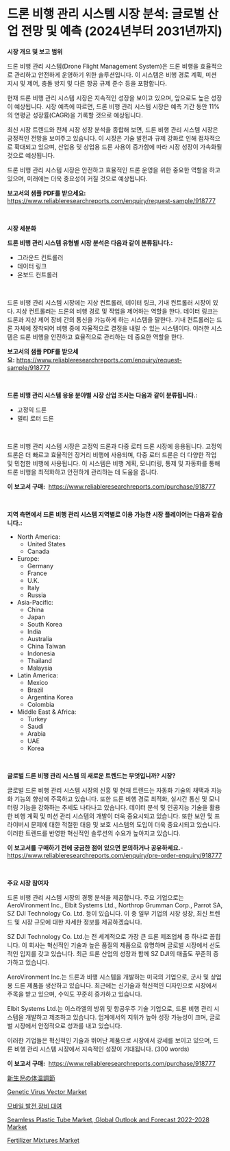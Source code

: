 <p><h1>드론 비행 관리 시스템 시장 분석: 글로벌 산업 전망 및 예측 (2024년부터 2031년까지)</h1></p><p><strong>시장 개요 및 보고 범위</strong></p>
<p><p>드론 비행 관리 시스템(Drone Flight Management System)은 드론 비행을 효율적으로 관리하고 안전하게 운영하기 위한 솔루션입니다. 이 시스템은 비행 경로 계획, 미션 지시 및 제어, 충돌 방지 및 다른 항공 규제 준수 등을 포함합니다. </p><p>현재 드론 비행 관리 시스템 시장은 지속적인 성장을 보이고 있으며, 앞으로도 높은 성장이 예상됩니다. 시장 예측에 따르면, 드론 비행 관리 시스템 시장은 예측 기간 동안 11%의 연평균 성장률(CAGR)을 기록할 것으로 예상됩니다. </p><p>최신 시장 트렌드와 전체 시장 성장 분석을 종합해 보면, 드론 비행 관리 시스템 시장은 긍정적인 전망을 보여주고 있습니다. 이 시장은 기술 발전과 규제 강화로 인해 점차적으로 확대되고 있으며, 산업용 및 상업용 드론 사용이 증가함에 따라 시장 성장이 가속화될 것으로 예상됩니다. </p><p>드론 비행 관리 시스템 시장은 안전하고 효율적인 드론 운영을 위한 중요한 역할을 하고 있으며, 미래에는 더욱 중요성이 커질 것으로 예상됩니다.</p></p>
<p><strong>보고서의 샘플 PDF를 받으세요:</strong> <a href="https://www.reliableresearchreports.com/enquiry/request-sample/918777">https://www.reliableresearchreports.com/enquiry/request-sample/918777</a></p>
<p>&nbsp;</p>
<p><strong>시장 세분화</strong></p>
<p><strong>드론 비행 관리 시스템 유형별 시장 분석은 다음과 같이 분류됩니다.:</strong></p>
<p><ul><li>그라운드 컨트롤러</li><li>데이터 링크</li><li>온보드 컨트롤러</li></ul></p>
<p>&nbsp;</p>
<p><p>드론 비행 관리 시스템 시장에는 지상 컨트롤러, 데이터 링크, 기내 컨트롤러 시장이 있다. 지상 컨트롤러는 드론의 비행 경로 및 작업을 제어하는 역할을 한다. 데이터 링크는 드론과 지상 제어 장비 간의 통신을 가능하게 하는 시스템을 말한다. 기내 컨트롤러는 드론 자체에 장착되어 비행 중에 자율적으로 결정을 내릴 수 있는 시스템이다. 이러한 시스템은 드론 비행을 안전하고 효율적으로 관리하는 데 중요한 역할을 한다.</p></p>
<p><strong>보고서의 샘플 PDF를 받으세요:</strong>&nbsp;<a href="https://www.reliableresearchreports.com/enquiry/request-sample/918777">https://www.reliableresearchreports.com/enquiry/request-sample/918777</a></p>
<p>&nbsp;</p>
<p><strong> 드론 비행 관리 시스템 응용 분야별 시장 산업 조사는 다음과 같이 분류됩니다.:</strong></p>
<p><ul><li>고정익 드론</li><li>멀티 로터 드론</li></ul></p>
<p>&nbsp;</p>
<p><p>드론 비행 관리 시스템 시장은 고정익 드론과 다중 로터 드론 시장에 응용됩니다. 고정익 드론은 더 빠르고 효율적인 장거리 비행에 사용되며, 다중 로터 드론은 더 다양한 작업 및 민첩한 비행에 사용됩니다. 이 시스템은 비행 계획, 모니터링, 통제 및 자동화를 통해 드론 비행을 최적화하고 안전하게 관리하는 데 도움을 줍니다.</p></p>
<p><strong>이 보고서 구매:</strong>&nbsp; <a href="https://www.reliableresearchreports.com/purchase/918777">https://www.reliableresearchreports.com/purchase/918777</a></p>
<p>&nbsp;</p>
<p><strong>지역 측면에서 드론 비행 관리 시스템 지역별로 이용 가능한 시장 플레이어는 다음과 같습니다.:</strong></p>
<p><ul>
    <li>
        North America:
        <ul>
            <li>United States</li>
            <li>Canada</li>
        </ul>
    </li>
    <li>
        Europe:
        <ul>
            <li>Germany</li>
            <li>France</li>
            <li>U.K.</li>
            <li>Italy</li>
            <li>Russia</li>
        </ul>
    </li>
    <li>
        Asia-Pacific:
        <ul>
            <li>China</li>
            <li>Japan</li>
            <li>South Korea</li>
            <li>India</li>
            <li>Australia</li>
            <li>China Taiwan</li>
            <li>Indonesia</li>
            <li>Thailand</li>
            <li>Malaysia</li>
        </ul>
    </li>
    <li>
        Latin America:
        <ul>
            <li>Mexico</li>
            <li>Brazil</li>
            <li>Argentina Korea</li>
            <li>Colombia</li>
        </ul>
    </li>
    <li>
        Middle East & Africa:
        <ul>
            <li>Turkey</li>
            <li>Saudi</li>
            <li>Arabia</li>
            <li>UAE</li>
            <li>Korea</li>
        </ul>
    </li>
    </ul></p>
<p>&nbsp;</p>
<p><strong>글로벌 드론 비행 관리 시스템 의 새로운 트렌드는 무엇입니까? 시장?</strong></p>
<p><p>글로벌 드론 비행 관리 시스템 시장의 신흥 및 현재 트렌드는 자동화 기술의 채택과 지능화 기능의 향상에 주목하고 있습니다. 또한 드론 비행 경로 최적화, 실시간 통신 및 모니터링 기능을 강화하는 추세도 나타나고 있습니다. 데이터 분석 및 인공지능 기술을 활용한 비행 계획 및 미션 관리 시스템의 개발이 더욱 중요시되고 있습니다. 또한 보안 및 프라이버시 문제에 대한 적절한 대응 및 보호 시스템의 도입이 더욱 중요시되고 있습니다. 이러한 트렌드를 반영한 혁신적인 솔루션의 수요가 높아지고 있습니다.</p></p>
<p><strong>이 보고서를 구매하기 전에 궁금한 점이 있으면 문의하거나 공유하세요.</strong>- <a href="https://www.reliableresearchreports.com/enquiry/pre-order-enquiry/918777">https://www.reliableresearchreports.com/enquiry/pre-order-enquiry/918777</a></p>
<p>&nbsp;</p>
<p><strong>주요 시장 참여자</strong></p>
<p><p>드론 비행 관리 시스템 시장의 경쟁 분석을 제공합니다. 주요 기업으로는 AeroVironment Inc., Elbit Systems Ltd., Northrop Grumman Corp., Parrot SA, SZ DJI Technology Co. Ltd. 등이 있습니다. 이 중 일부 기업의 시장 성장, 최신 트렌드 및 시장 규모에 대한 자세한 정보를 제공하겠습니다.</p><p>SZ DJI Technology Co. Ltd.는 전 세계적으로 가장 큰 드론 제조업체 중 하나로 꼽힙니다. 이 회사는 혁신적인 기술과 높은 품질의 제품으로 유명하며 글로벌 시장에서 선도적인 입지를 갖고 있습니다. 최근 드론 산업의 성장과 함께 SZ DJI의 매출도 꾸준히 증가하고 있습니다. </p><p>AeroVironment Inc.는 드론과 비행 시스템을 개발하는 미국의 기업으로, 군사 및 상업용 드론 제품을 생산하고 있습니다. 최근에는 신기술과 혁신적인 디자인으로 시장에서 주목을 받고 있으며, 수익도 꾸준히 증가하고 있습니다.</p><p>Elbit Systems Ltd.는 이스라엘의 방위 및 항공우주 기술 기업으로, 드론 비행 관리 시스템을 개발하고 제조하고 있습니다. 업계에서의 지위가 높아 성장 가능성이 크며, 글로벌 시장에서 안정적으로 성과를 내고 있습니다.</p><p>이러한 기업들은 혁신적인 기술과 뛰어난 제품으로 시장에서 강세를 보이고 있으며, 드론 비행 관리 시스템 시장에서 지속적인 성장이 기대됩니다. (300 words)</p></p>
<p><strong>이 보고서 구매:</strong>&nbsp;&nbsp;<a href="https://www.reliableresearchreports.com/purchase/918777">https://www.reliableresearchreports.com/purchase/918777</a></p>
<p><p><a href="https://github.com/jkjreqjscoxx7/Market-Research-Report-List-1/blob/main/9652105183974.md">新生児の体温調節</a></p><p><a href="https://github.com/yoshih12/Market-Research-Report-List-2/blob/main/genetic-virus-vector-market.md">Genetic Virus Vector Market</a></p><p><a href="https://github.com/nuekbpymrrz5/Market-Research-Report-List-1/blob/main/1610478183939.md">모바일 발전 장비 대여</a></p><p><a href="https://circular-yam-9b9.notion.site/Seamless-Plastic-Tube-Market-Global-Outlook-and-Forecast-2022-2028-Market-Analysis-Examines-its-Sco-a65650678fc041469354f33f753d7202">Seamless Plastic Tube Market, Global Outlook and Forecast 2022-2028 Market</a></p><p><a href="https://view.publitas.com/reportprime-1/fertilizer-mixtures-market-size-share-trends-analysis-report-by-material-by-type-by-end-user-by-region-and-segment-forecasts-2024-2031/">Fertilizer Mixtures Market</a></p></p>
